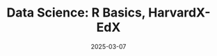 ---
short_name: Data Science R Basics
thumbnail: /assets/img/certificates/r-basics_harvardx_edx.png
link: https://courses.edx.org/certificates/ea4cc39f31cd49909ad069ef640434e6?_gl=1*arsnno*_gcl_au*NTA4MTAzNTY4LjE3NDgzMDUyMDM.*_ga*ODg0MzM4MTYuMTc0MDQ5OTE5Ng..*_ga_D3KS4KMDT0*czE3NTU0MzU3MDEkbzI1NSRnMSR0MTc1NTQzNTg1NCRqNTYkbDAkaDA.
title: "Data Science: R Basics, HarvardX-EdX"
date: "2025-03-07"
issuer: "HarvardX-EdX"
skills: 
    - "R"
    - "Data Science"
    - "Statistics"
    - "Data Analysis"
---